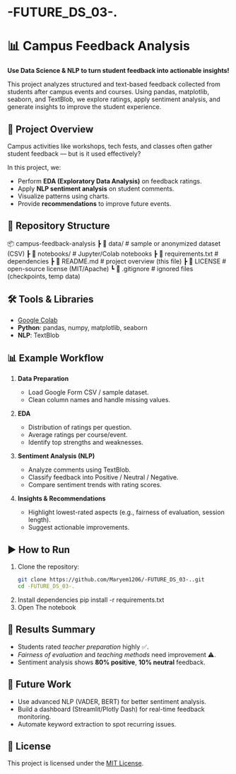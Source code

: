 # -FUTURE_DS_03-.
# 📊 Campus Feedback Analysis  

**Use Data Science & NLP to turn student feedback into actionable insights!**  

This project analyzes structured and text-based feedback collected from students after campus events and courses. Using pandas, matplotlib, seaborn, and TextBlob, we explore ratings, apply sentiment analysis, and generate insights to improve the student experience.  


## 🚀 Project Overview  
Campus activities like workshops, tech fests, and classes often gather student feedback — but is it used effectively?  

In this project, we:  
- Perform **EDA (Exploratory Data Analysis)** on feedback ratings.  
- Apply **NLP sentiment analysis** on student comments.  
- Visualize patterns using charts.  
- Provide **recommendations** to improve future events.  


## 📂 Repository Structure  
📦 campus-feedback-analysis
┣ 📂 data/ # sample or anonymized dataset (CSV)
┣ 📂 notebooks/ # Jupyter/Colab notebooks
┣ 📄 requirements.txt # dependencies
┣ 📄 README.md # project overview (this file)
┣ 📄 LICENSE # open-source license (MIT/Apache)
┗ 📄 .gitignore # ignored files (checkpoints, temp data)

## 🛠️ Tools & Libraries  
- [Google Colab](https://colab.research.google.com/)  
- **Python**: pandas, numpy, matplotlib, seaborn  
- **NLP**: TextBlob  

## 📊 Example Workflow  

1. **Data Preparation**  
   - Load Google Form CSV / sample dataset.  
   - Clean column names and handle missing values.  

2. **EDA**  
   - Distribution of ratings per question.  
   - Average ratings per course/event.  
   - Identify top strengths and weaknesses.  

3. **Sentiment Analysis (NLP)**  
   - Analyze comments using TextBlob.  
   - Classify feedback into Positive / Neutral / Negative.  
   - Compare sentiment trends with rating scores.  

4. **Insights & Recommendations**  
   - Highlight lowest-rated aspects (e.g., fairness of evaluation, session length).  
   - Suggest actionable improvements.  
## ▶️ How to Run  

1. Clone the repository:  
   ```bash
   git clone https://github.com/Maryem1206/-FUTURE_DS_03-..git
   cd -FUTURE_DS_03-.
  2. Install dependencies
    pip install -r requirements.txt
3. Open The notebook

## 📌 Results Summary  
- Students rated *teacher preparation* highly ✅.  
- *Fairness of evaluation* and *teaching methods* need improvement ⚠️.  
- Sentiment analysis shows **80% positive**, **10% neutral** feedback.

## 🔮 Future Work  
- Use advanced NLP (VADER, BERT) for better sentiment analysis.  
- Build a dashboard (Streamlit/Plotly Dash) for real-time feedback monitoring.  
- Automate keyword extraction to spot recurring issues.  

## 📜 License  
This project is licensed under the [MIT License](LICENSE).  

